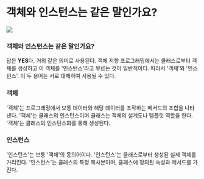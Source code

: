 # 객체와 인스턴스는 같은 말인가요?

![](https://velog.velcdn.com/images/chrios99/post/c7b7b7d3-4a96-4eff-bc39-c7bdbbbe7291/image.png)
### 객체와 인스턴스는 같은 말인가요?
답은 **YES**다. 
거의 같은 의미로 사용된다. 
객체 지향 프로그래밍에서는 클래스로부터 객체를 생성하고 이 객체를 '인스턴스'라고 부르는 것이 일반적이다. 
따라서 '객체'와 '인스턴스'. 이 두 용어는 서로 대체하여 사용될 수 있다.

### 객체
'객체'는 프로그래밍에서 보통 데이터와 해당 데이터를 조작하는 메서드의 조합을 나타낸다. 
'객체'는 클래스의 인스턴스이며 클래스는 객체의 설계도나 템플릿 역할을 한다. 
'객체'는 클래스의 인스턴스화를 통해 생성된다.

### 인스턴스
'인스턴스'는 보통 '객체'의 동의어이다. 
'인스턴스'는 클래스로부터 생성된 실제 객체를 가리킨다. 
'인스턴스'는 클래스의 특정 복사본이며, 클래스에 정의된 속성과 메서드를 가진다.
